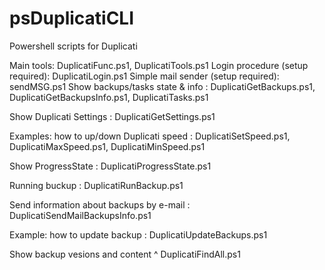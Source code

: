 # psDuplicatiCLI
Powershell scripts for  Duplicati

Main tools: DuplicatiFunc.ps1, DuplicatiTools.ps1
Login procedure (setup required): DuplicatiLogin.ps1
Simple mail sender (setup required): sendMSG.ps1
Show backups/tasks state & info : DuplicatiGetBackups.ps1, DuplicatiGetBackupsInfo.ps1, DuplicatiTasks.ps1

Show Duplicati Settings : DuplicatiGetSettings.ps1

Examples: how to up/down Duplicati speed : DuplicatiSetSpeed.ps1, DuplicatiMaxSpeed.ps1, DuplicatiMinSpeed.ps1

Show ProgressState : DuplicatiProgressState.ps1

Running buckup : DuplicatiRunBackup.ps1

Send information about backups by e-mail : DuplicatiSendMailBackupsInfo.ps1

Example: how to update backup : DuplicatiUpdateBackups.ps1

Show backup vesions and content ^ DuplicatiFindAll.ps1
 
